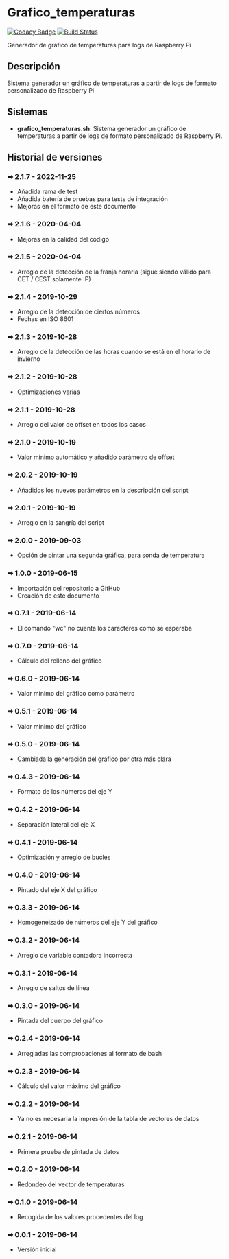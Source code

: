 # Grafico_temperaturas

[![Codacy Badge](https://api.codacy.com/project/badge/Grade/e039a4c77e2c4c22b78607ce93413984)](https://app.codacy.com/gh/Veltys/Grafico_temperaturas?utm_source=github.com&utm_medium=referral&utm_content=Veltys/Grafico_temperaturas&utm_campaign=Badge_Grade) [![Build Status](https://app.travis-ci.com/Veltys/Grafico_temperaturas.svg?branch=testing)](https://app.travis-ci.com/Veltys/Grafico_temperaturas)

Generador de gráfico de temperaturas para logs de Raspberry Pi

## Descripción
Sistema generador un gráfico de temperaturas a partir de logs de formato personalizado de Raspberry Pi

## Sistemas
- **grafico_temperaturas.sh**: Sistema generador un gráfico de temperaturas a partir de logs de formato personalizado de Raspberry Pi.

## Historial de versiones
### ➡ 2.1.7 - 2022-11-25
- Añadida rama de test
- Añadida batería de pruebas para tests de integración
- Mejoras en el formato de este documento

### ➡ 2.1.6 - 2020-04-04
- Mejoras en la calidad del código

### ➡ 2.1.5 - 2020-04-04
- Arreglo de la detección de la franja horaria (sigue siendo válido para CET / CEST solamente :P)

### ➡ 2.1.4 - 2019-10-29
- Arreglo de la detección de ciertos números
- Fechas en ISO 8601

### ➡ 2.1.3 - 2019-10-28
- Arreglo de la detección de las horas cuando se está en el horario de invierno

### ➡ 2.1.2 - 2019-10-28
- Optimizaciones varias

### ➡ 2.1.1 - 2019-10-28
- Arreglo del valor de offset en todos los casos

### ➡ 2.1.0 - 2019-10-19
- Valor mínimo automático y añadido parámetro de offset

### ➡ 2.0.2 - 2019-10-19
- Añadidos los nuevos parámetros en la descripción del script

### ➡ 2.0.1 - 2019-10-19
- Arreglo en la sangría del script

### ➡ 2.0.0 - 2019-09-03
- Opción de pintar una segunda gráfica, para sonda de temperatura

### ➡ 1.0.0 - 2019-06-15
- Importación del repositorio a GitHub
- Creación de este documento

### ➡ 0.7.1 - 2019-06-14
- El comando "wc" no cuenta los caracteres como se esperaba

### ➡ 0.7.0 - 2019-06-14
- Cálculo del relleno del gráfico

### ➡ 0.6.0 - 2019-06-14
- Valor mínimo del gráfico como parámetro

### ➡ 0.5.1 - 2019-06-14
- Valor mínimo del gráfico

### ➡ 0.5.0 - 2019-06-14
- Cambiada la generación del gráfico por otra más clara

### ➡ 0.4.3 - 2019-06-14
- Formato de los números del eje Y

### ➡ 0.4.2 - 2019-06-14
- Separación lateral del eje X

### ➡ 0.4.1 - 2019-06-14
- Optimización y arreglo de bucles

### ➡ 0.4.0 - 2019-06-14
- Pintado del eje X del gráfico

### ➡ 0.3.3 - 2019-06-14
- Homogeneizado de números del eje Y del gráfico

### ➡ 0.3.2 - 2019-06-14
- Arreglo de variable contadora incorrecta

### ➡ 0.3.1 - 2019-06-14
- Arreglo de saltos de línea

### ➡ 0.3.0 - 2019-06-14
- Pintada del cuerpo del gráfico

### ➡ 0.2.4 - 2019-06-14
- Arregladas las comprobaciones al formato de bash

### ➡ 0.2.3 - 2019-06-14
- Cálculo del valor máximo del gráfico

### ➡ 0.2.2 - 2019-06-14
- Ya no es necesaria la impresión de la tabla de vectores de datos

### ➡ 0.2.1 - 2019-06-14
- Primera prueba de pintada de datos

### ➡ 0.2.0 - 2019-06-14
- Redondeo del vector de temperaturas

### ➡ 0.1.0 - 2019-06-14
- Recogida de los valores procedentes del log

### ➡ 0.0.1 - 2019-06-14
- Versión inicial